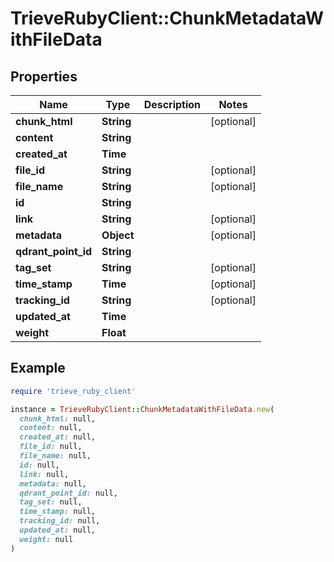 # TrieveRubyClient::ChunkMetadataWithFileData

## Properties

| Name | Type | Description | Notes |
| ---- | ---- | ----------- | ----- |
| **chunk_html** | **String** |  | [optional] |
| **content** | **String** |  |  |
| **created_at** | **Time** |  |  |
| **file_id** | **String** |  | [optional] |
| **file_name** | **String** |  | [optional] |
| **id** | **String** |  |  |
| **link** | **String** |  | [optional] |
| **metadata** | **Object** |  | [optional] |
| **qdrant_point_id** | **String** |  |  |
| **tag_set** | **String** |  | [optional] |
| **time_stamp** | **Time** |  | [optional] |
| **tracking_id** | **String** |  | [optional] |
| **updated_at** | **Time** |  |  |
| **weight** | **Float** |  |  |

## Example

```ruby
require 'trieve_ruby_client'

instance = TrieveRubyClient::ChunkMetadataWithFileData.new(
  chunk_html: null,
  content: null,
  created_at: null,
  file_id: null,
  file_name: null,
  id: null,
  link: null,
  metadata: null,
  qdrant_point_id: null,
  tag_set: null,
  time_stamp: null,
  tracking_id: null,
  updated_at: null,
  weight: null
)
```

